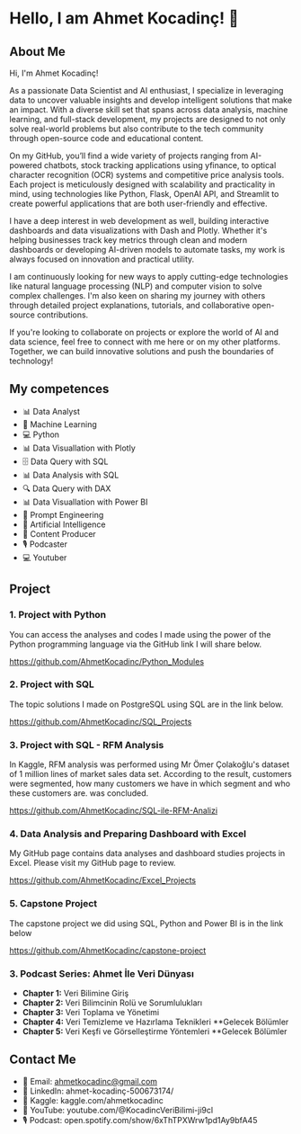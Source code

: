 # Hello, I am Ahmet Kocadinç! 👋

## About Me
Hi, I'm Ahmet Kocadinç!

As a passionate Data Scientist and AI enthusiast, I specialize in leveraging data to uncover valuable insights and develop intelligent solutions that make an impact. With a diverse skill set that spans across data analysis, machine learning, and full-stack development, my projects are designed to not only solve real-world problems but also contribute to the tech community through open-source code and educational content.

On my GitHub, you’ll find a wide variety of projects ranging from AI-powered chatbots, stock tracking applications using yfinance, to optical character recognition (OCR) systems and competitive price analysis tools. Each project is meticulously designed with scalability and practicality in mind, using technologies like Python, Flask, OpenAI API, and Streamlit to create powerful applications that are both user-friendly and effective.

I have a deep interest in web development as well, building interactive dashboards and data visualizations with Dash and Plotly. Whether it's helping businesses track key metrics through clean and modern dashboards or developing AI-driven models to automate tasks, my work is always focused on innovation and practical utility.

I am continuously looking for new ways to apply cutting-edge technologies like natural language processing (NLP) and computer vision to solve complex challenges. I'm also keen on sharing my journey with others through detailed project explanations, tutorials, and collaborative open-source contributions.

If you're looking to collaborate on projects or explore the world of AI and data science, feel free to connect with me here or on my other platforms. Together, we can build innovative solutions and push the boundaries of technology!

## My competences
- 📊 Data Analyst
- 🧠 Machine Learning
- 💻 Python
- 📊 Data Visuallation with Plotly
- 🗄️ Data Query with SQL
- 📊 Data Analysis with SQL
- 🔍 Data Query with DAX
- 📊 Data Visuallation with Power BI
- 📝 Prompt Engineering
- 🤖 Artificial Intelligence
- 📝 Content Producer
- 🎙️ Podcaster
- 💻 Youtuber

## Project
### 1. Project with Python

You can access the analyses and codes I made using the power of the Python programming language via the GitHub link I will share below.

https://github.com/AhmetKocadinc/Python_Modules

### 2. Project with SQL

The topic solutions I made on PostgreSQL using SQL are in the link below.

https://github.com/AhmetKocadinc/SQL_Projects

### 3. Project with SQL - RFM Analysis

In Kaggle, RFM analysis was performed using Mr Ömer Çolakoğlu's dataset of 1 million lines of market sales data set.
According to the result, customers were segmented, how many customers we have in which segment and who these customers are. 
was concluded. 

https://github.com/AhmetKocadinc/SQL-ile-RFM-Analizi

### 4. Data Analysis and Preparing Dashboard with Excel

My GitHub page contains data analyses and dashboard studies projects in Excel. Please visit my GitHub page to review.

https://github.com/AhmetKocadinc/Excel_Projects

### 5. Capstone Project

The capstone project we did using SQL, Python and Power BI is in the link below

https://github.com/AhmetKocadinc/capstone-project


### 3. Podcast Series: Ahmet İle Veri Dünyası
- **Chapter 1:** Veri Bilimine Giriş
- **Chapter 2:** Veri Bilimcinin Rolü ve Sorumlulukları
- **Chapter 3:** Veri Toplama ve Yönetimi
- **Chapter 4:** Veri Temizleme ve Hazırlama Teknikleri **Gelecek Bölümler
- **Chapter 5:** Veri Keşfi ve Görselleştirme Yöntemleri **Gelecek Bölümler

## Contact Me
- 📧 Email: ahmetkocadinc@gmail.com
- 💼 LinkedIn: ahmet-kocadinç-500673174/
- 📝 Kaggle: kaggle.com/ahmetkocadinc
- 🎥 YouTube: youtube.com/@KocadincVeriBilimi-ji9cl
- 🎙️ Podcast: open.spotify.com/show/6xThTPXWrw1pd1Ay9bfA45
